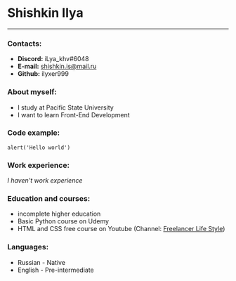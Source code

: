 # Shishkin Ilya #
****
### Contacts: ###
- __Discord:__ iLya_khv#6048
- __E-mail:__ shishkin.is@mail.ru
- __Github:__ ilyxer999
### About myself: ###
- I study at Pacific State University
- I want to learn Front-End Development
### Code example: ###
```
alert('Hello world')
```
### Work experience: ###
_I haven't work experience_
### Education and courses: ###
- incomplete higher education
- Basic Python course on Udemy
- HTML and CSS free course on Youtube (Channel: [Freelancer Life Style](https://www.youtube.com/playlist?list=PLM6XATa8CAG4F9nAIYNS5oAiPotxwLFIr))
### Languages: ###
- Russian - Native
- English - Pre-intermediate
